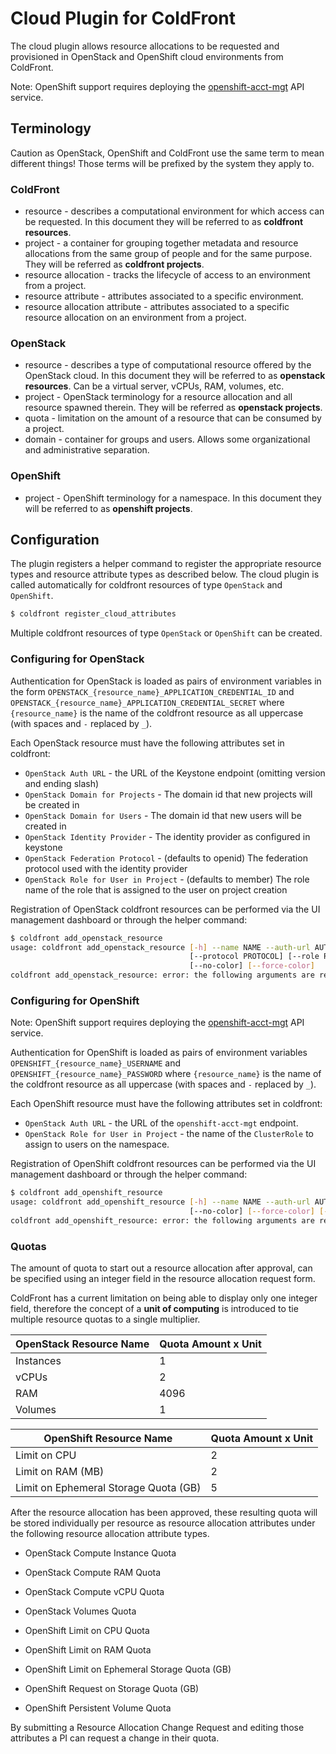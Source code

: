 # Cloud Plugin for ColdFront

The cloud plugin allows resource allocations to be requested and
provisioned in OpenStack and OpenShift cloud environments from ColdFront.

Note: OpenShift support requires deploying the [openshift-acct-mgt][]
API service.

[openshift-acct-mgt]: https://github.com/cci-moc/openshift-acct-mgt

## Terminology
Caution as OpenStack, OpenShift and ColdFront use the same term to mean different
things!
Those terms will be prefixed by the system they apply to.

### ColdFront
* resource - describes a computational environment for which access can be
  requested. In this document they will be referred to as
  **coldfront resources**.
* project - a container for grouping together metadata and resource
  allocations from the same group of people and for the same purpose.
  They will be referred as **coldfront projects**.
* resource allocation - tracks the lifecycle of access to an environment
  from a project.
* resource attribute - attributes associated to a specific environment.
* resource allocation attribute - attributes associated to a specific
  resource allocation on an environment from a project.

### OpenStack
* resource - describes a type of computational resource offered by
  the OpenStack cloud. In this document they will be referred to as
  **openstack resources**. Can be a virtual server, vCPUs, RAM, volumes, etc.
* project - OpenStack terminology for a resource allocation and all
  resource spawned therein. They will be referred as **openstack projects**.
* quota - limitation on the amount of a resource that can be consumed by a
  project.
* domain - container for groups and users. Allows some organizational
  and administrative separation.

### OpenShift
* project - OpenShift terminology for a namespace. In this document they
  will be referred to as **openshift projects**.

## Configuration
The plugin registers a helper command to register the appropriate resource
types and resource attribute types as described below. The cloud plugin
is called automatically for coldfront resources of type `OpenStack` and
`OpenShift`.

```bash
$ coldfront register_cloud_attributes
```

Multiple coldfront resources of type `OpenStack` or `OpenShift` can be created.

### Configuring for OpenStack

Authentication for OpenStack is loaded as pairs of environment variables in the form
`OPENSTACK_{resource_name}_APPLICATION_CREDENTIAL_ID` and
`OPENSTACK_{resource_name}_APPLICATION_CREDENTIAL_SECRET` where `{resource_name}`
is the name of the coldfront resource as all uppercase (with spaces and `-`
replaced by `_`).

Each OpenStack resource must have the following attributes set in coldfront:
 * `OpenStack Auth URL` - the URL of the Keystone endpoint (omitting version
   and ending slash)
 * `OpenStack Domain for Projects` - The domain id that new projects will be
   created in
 * `OpenStack Domain for Users` - The domain id that new users will be created in
 * `OpenStack Identity Provider` - The identity provider as configured in keystone
 * `OpenStack Federation Protocol` - (defaults to openid) The federation protocol
   used with the identity provider
 * `OpenStack Role for User in Project` - (defaults to member) The role name of
   the role that is assigned to the user on project creation

Registration of OpenStack coldfront resources can be performed via the UI management
dashboard or through the helper command:

```bash
$ coldfront add_openstack_resource
usage: coldfront add_openstack_resource [-h] --name NAME --auth-url AUTH_URL [--users-domain USERS_DOMAIN] [--projects-domain PROJECTS_DOMAIN] --idp IDP
                                        [--protocol PROTOCOL] [--role ROLE] [--version] [-v {0,1,2,3}] [--settings SETTINGS] [--pythonpath PYTHONPATH] [--traceback]
                                        [--no-color] [--force-color]
coldfront add_openstack_resource: error: the following arguments are required: --name, --auth-url, --idp
```

### Configuring for OpenShift

Note: OpenShift support requires deploying the [openshift-acct-mgt][]
API service.

[openshift-acct-mgt]: https://github.com/cci-moc/openshift-acct-mgt

Authentication for OpenShift is loaded as pairs of environment variables
`OPENSHIFT_{resource_name}_USERNAME` and `OPENSHIFT_{resource_name}_PASSWORD`
where `{resource_name}` is the name of the coldfront resource as all uppercase
(with spaces and `-` replaced by `_`).

Each OpenShift resource must have the following attributes set in coldfront:
 * `OpenStack Auth URL` - the URL of the `openshift-acct-mgt` endpoint.
 * `OpenStack Role for User in Project` - the name of the `ClusterRole` to assign to users
   on the namespace.

Registration of OpenShift coldfront resources can be performed via the UI management
dashboard or through the helper command:

```bash
$ coldfront add_openshift_resource
usage: coldfront add_openshift_resource [-h] --name NAME --auth-url AUTH_URL [--role ROLE] [--version] [-v {0,1,2,3}] [--settings SETTINGS] [--pythonpath PYTHONPATH] [--traceback]
                                        [--no-color] [--force-color] [--skip-checks]
coldfront add_openshift_resource: error: the following arguments are required: --name, --auth-url
```

### Quotas

The amount of quota to start out a resource allocation after approval, can be
specified using an integer field in the resource allocation request form.

ColdFront has a current limitation on being able to display only one integer
field, therefore the concept of a **unit of computing** is introduced to tie
multiple resource quotas to a single multiplier.

| OpenStack Resource Name | Quota Amount x Unit |
|-------------------------|---------------------|
| Instances               | 1                   |
| vCPUs                   | 2                   |
| RAM                     | 4096                |
| Volumes                 | 1                   |

| OpenShift Resource Name               | Quota Amount x Unit |
|---------------------------------------|---------------------|
| Limit on CPU                          | 2                   |
| Limit on RAM (MB)                     | 2                   |
| Limit on Ephemeral Storage Quota (GB) | 5                   |

After the resource allocation has been approved, these resulting quota will be
stored individually per resource as resource allocation attributes under the
following resource allocation attribute types.

* OpenStack Compute Instance Quota
* OpenStack Compute RAM Quota
* OpenStack Compute vCPU Quota
* OpenStack Volumes Quota

* OpenShift Limit on CPU Quota
* OpenShift Limit on RAM Quota
* OpenShift Limit on Ephemeral Storage Quota (GB)
* OpenShift Request on Storage Quota (GB)
* OpenShift Persistent Volume Quota

By submitting a Resource Allocation Change Request and editing those attributes
a PI can request a change in their quota.
